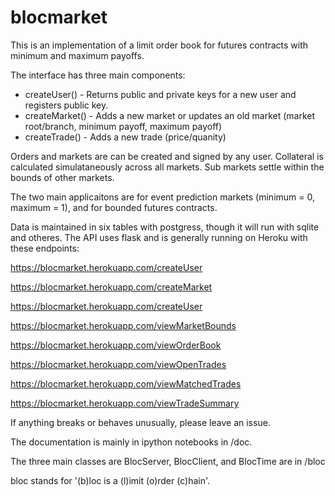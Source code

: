 # blocmarket

This is an implementation of a limit order book for futures contracts with minimum and maximum payoffs. 

The interface has three main components:

- createUser() - Returns public and private keys for a new user and registers public key.
- createMarket() - Adds a new market or updates an old market (market root/branch, minimum payoff, maximum payoff)
- createTrade() - Adds a new trade (price/quanity)

Orders and markets are can be created and signed by any user. Collateral is calculated simulataneously across all markets. 
Sub markets settle within the bounds of other markets.

The two main applicaitons are for event prediction markets (minimum = 0, maximum = 1), and for bounded futures contracts. 

Data is maintained in six tables with postgress, though it will run with sqlite and otheres. The API uses flask and is generally running on Heroku with these endpoints:


https://blocmarket.herokuapp.com/createUser

https://blocmarket.herokuapp.com/createMarket

https://blocmarket.herokuapp.com/createUser

https://blocmarket.herokuapp.com/viewMarketBounds

https://blocmarket.herokuapp.com/viewOrderBook

https://blocmarket.herokuapp.com/viewOpenTrades

https://blocmarket.herokuapp.com/viewMatchedTrades

https://blocmarket.herokuapp.com/viewTradeSummary

If anything breaks or behaves unusually, please leave an issue.

The documentation is mainly in ipython notebooks in /doc.

The three main classes are BlocServer, BlocClient, and BlocTime are in /bloc

bloc stands for '(b)loc is a (l)imit (o)rder (c)hain'.

